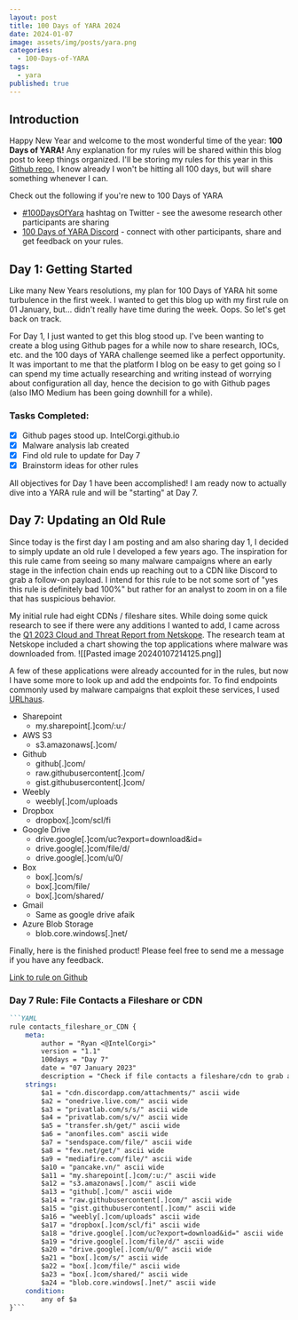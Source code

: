 ```yaml
---
layout: post
title: 100 Days of YARA 2024
date: 2024-01-07
image: assets/img/posts/yara.png
categories:
  - 100-Days-of-YARA
tags:
  - yara
published: true
---
```

## Introduction

Happy New Year and welcome to the most wonderful time of the year: **100 Days of YARA!** Any explanation for my rules will be shared within this blog post to keep things organized.  I'll be storing my rules for this year in this [Github repo.](https://github.com/IntelCorgi/2024) I know already I won't be hitting all 100 days, but will share something whenever I can. 

Check out the following if you're new to 100 Days of YARA
- [#100DaysOfYara](https://twitter.com/search?q=%23100DaysOfYARA&src=typed_query&f=live) hashtag on Twitter - see the awesome research other participants are sharing
- [100 Days of YARA Discord](https://discord.com/invite/UAkkWAQ5) - connect with other participants, share and get feedback on your rules.

## Day 1: Getting Started

Like many New Years resolutions, my plan for 100 Days of YARA hit some turbulence in the first week. I wanted to get this blog up with my first rule on 01 January, but... didn't really have time during the week. Oops. So let's get back on track. 

For Day 1, I just wanted to get this blog stood up. I've been wanting to create a blog using Github pages for a while now to share research, IOCs, etc. and the 100 days of YARA challenge seemed like a perfect opportunity. It was important to me that the platform I blog on be easy to get going so I can spend my time actually researching and writing instead of worrying about configuration all day, hence the decision to go with Github pages (also IMO Medium has been going downhill for a while). 

### Tasks Completed:
- [X] Github pages stood up. IntelCorgi.github.io
- [x] Malware analysis lab created
- [x] Find old rule to update for Day 7
- [x] Brainstorm ideas for other rules

All objectives for Day 1 have been accomplished! I am ready now to actually dive into a YARA rule and will be "starting" at Day 7.
## Day 7: Updating an Old Rule
Since today is the first day I am posting and am also sharing day 1, I decided to simply update an old rule I developed a few years ago. The inspiration for this rule came from seeing so many malware campaigns where an early stage in the infection chain ends up reaching out to a CDN like Discord to grab a follow-on payload. I intend for this rule to be not some sort of "yes this rule is definitely bad 100%" but rather for an analyst to zoom in on a file that has suspicious behavior.

My initial rule had eight CDNs / fileshare sites. While doing some quick research to see if there were any additions I wanted to add, I came across the [Q1 2023 Cloud and Threat Report from Netskope](https://www.netskope.com/wp-content/uploads/2023/05/cloud-and-threat-report-global-cloud-and-web-malware-trends.pdf).  The research team at Netskope included a chart showing the top applications where malware was downloaded from.
![[Pasted image 20240107214125.png]]

A few of these applications were already accounted for in the rules, but now I have some more to look up and add the endpoints for. To find endpoints commonly used by malware campaigns that exploit these services, I used [URLhaus](https://urlhaus.abuse.ch/browse/).
- Sharepoint
	- my.sharepoint[.]com/:u:/
- AWS S3
	- s3.amazonaws[.]com/
- Github
	- github[.]com/
	- raw.githubusercontent[.]com/
	- gist.githubusercontent[.]com/
- Weebly
	- weebly[.]com/uploads
- Dropbox
	- dropbox[.]com/scl/fi
- Google Drive
	- drive.google[.]com/uc?export=download&id=
	- drive.google[.]com/file/d/
	- drive.google[.]com/u/0/
- Box
	- box[.]com/s/
	- box[.]com/file/
	- box[.]com/shared/
- Gmail
	- Same as google drive afaik
- Azure Blob Storage
	- blob.core.windows[.]net/

Finally, here is the finished product! Please feel free to send me a message if you have any feedback.

[Link to rule on Github](https://github.com/IntelCorgi/2024/blob/main/IntelCorgi/Day-7-cdn-fileshare.yara)
### Day 7 Rule: File Contacts a Fileshare or CDN
```markdown
```YAML
rule contacts_fileshare_or_CDN {
	meta:
		author = "Ryan <@IntelCorgi>"
		version = "1.1"
		100days = "Day 7"
		date = "07 January 2023"
		description = "Check if file contacts a fileshare/cdn to grab a payload"
	strings:
		$a1 = "cdn.discordapp.com/attachments/" ascii wide
		$a2 = "onedrive.live.com/" ascii wide
		$a3 = "privatlab.com/s/s/" ascii wide
		$a4 = "privatlab.com/s/v/" ascii wide
		$a5 = "transfer.sh/get/" ascii wide
		$a6 = "anonfiles.com" ascii wide
		$a7 = "sendspace.com/file/" ascii wide
		$a8 = "fex.net/get/" ascii wide
		$a9 = "mediafire.com/file/" ascii wide
		$a10 = "pancake.vn/" ascii wide
		$a11 = "my.sharepoint[.]com/:u:/" ascii wide
        $a12 = "s3.amazonaws[.]com/" ascii wide
        $a13 = "github[.]com/" ascii wide
        $a14 = "raw.githubusercontent[.]com/" ascii wide
        $a15 = "gist.githubusercontent[.]com/" ascii wide
        $a16 = "weebly[.]com/uploads" ascii wide
        $a17 = "dropbox[.]com/scl/fi" ascii wide
        $a18 = "drive.google[.]com/uc?export=download&id=" ascii wide
        $a19 = "drive.google[.]com/file/d/" ascii wide
        $a20 = "drive.google[.]com/u/0/" ascii wide
        $a21 = "box[.]com/s/" ascii wide
        $a22 = "box[.]com/file/" ascii wide
        $a23 = "box[.]com/shared/" ascii wide
        $a24 = "blob.core.windows[.]net/" ascii wide
	condition:
		any of $a
}```
```
